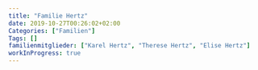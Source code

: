 ```yaml
---
title: "Familie Hertz"
date: 2019-10-27T00:26:02+02:00
Categories: ["Familien"]
Tags: []
familienmitglieder: ["Karel Hertz", "Therese Hertz", "Elise Hertz"]
workInProgress: true
---
```


